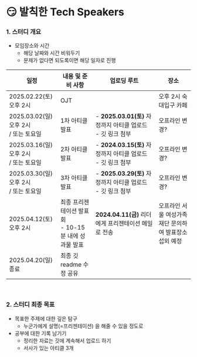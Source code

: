 # 😏 발칙한 Tech Speakers
### 1. 스터디 개요

- 모임장소와 시간
  - 해당 날짜와 시간 비워두기
  - 문제가 없다면 되도록이면 해당 일자로 진행

| 일정                                          | 내용 및 준비 사항                                       | 업로딩 루트                                                    | 장소                                                   |
| --------------------------------------------- | ------------------------------------------------------- | -------------------------------------------------------------- | ------------------------------------------------------ |
| 2025.02.22(토) <br>오후 2시                   | OJT                                                     |                                                                | 오후 2시 숙대입구 카페                              |
| 2025.03.02(일) <br>오후 2시<br>/ 또는 토요일  | 1차 아티클 발표                                         | - **2025.03.01(토)** 자정까지 아티클 업로드 <br>- 깃 링크 첨부 | 오프라인 변경?                                         |
| 2025.03.16(일) <br>오후 2시 <br>/ 또는 토요일 | 2차 아티클 발표                                         | - **2024.03.15(토)** 자정까지 아티클 업로드 <br>- 깃 링크 첨부 | 오프라인 변경?                                         |
| 2025.03.30(일) <br>오후 2시<br>/ 또는 토요일  | 3차 아티클 발표                                         | - **2025.03.29(토)** 자정까지 아티클 업로드 <br>- 깃 링크 첨부 | 오프라인 변경?                                         |
| 2025.04.12(토) <br>오후 2시                   | 최종 프리젠테이션 발표회 <br>- 10-15분 내에 성과물 발표 | **2024.04.11(금)** 리더에게 프리젠테이션 메일로 전송           | 오프라인 서울 여성가족재단 문의하여 발표장소 섭외 예정 |
| 2025.04.20(일) 종료                           | 최종 깃 readme 수정 공유       

<br>

### 2. 스터디 최종 목표

- 목표한 주제에 대한 깊은 탐구
  - 누군가에게 설명(=프리젠테이션) 을 해줄 수 있을 정도로
- 공부에 대한 기록 남기기
  - 정리한 자료는 깃에 계속해서 업로드 하기
  - 서사가 있는 아티클 3개
